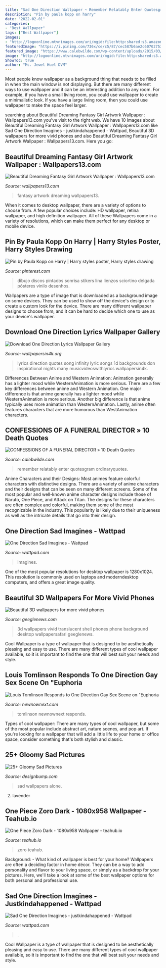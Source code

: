 ```yaml
---
title: "Sad One Direction Wallpaper ~ Remember Relatably Enter Quotesgram Ordinaryquotes"
description: "Pin by paula kopp on harry"
date: "2022-02-01"
categories:
- "Best Wallpaper"
tags: ["Best Wallpaper"]
images:
- "http://logoonline.mtvnimages.com/uri/mgid:file:http:shared:s3.amazonaws.com/articles.newnownext.com-production/wp-content/uploads/2019/07/e1dcb7897fa021ec03361c7be57c73534ea048c280bb7ca9ec19e887723a4f634d958ef18369cba8aa7a882214b67bab-1562078417-1562078419.jpg?quality=0.8&amp;format=jpg&amp;width=980"
featuredImage: "https://i.pinimg.com/736x/ce/c5/87/cec587b6ae2c60702753879fd7991c2c.jpg"
featured_image: "https://www.calebwilde.com/wp-content/uploads/2015/03/Sad-Quotes-About-Death-4.jpg"
image: "http://logoonline.mtvnimages.com/uri/mgid:file:http:shared:s3.amazonaws.com/articles.newnownext.com-production/wp-content/uploads/2019/07/e1dcb7897fa021ec03361c7be57c73534ea048c280bb7ca9ec19e887723a4f634d958ef18369cba8aa7a882214b67bab-1562078417-1562078419.jpg?quality=0.8&amp;format=jpg&amp;width=980"
ShowToc: true
author: "Ms. Jewel Huel DVM"
---
```



Most people know wallpaper as a background thing that needs to be filled in when the main window is not displaying. But there are many different ways to use wallpaper and it can be an interesting addition to any room. For example, if you have a small living room, you could use wallpaper to create a minimalistic look. If you have a large living room, then you could use wallpaper to make the space feel larger.

	

		
searching about Beautiful Dreaming Fantasy Girl Artwork Wallpaper : Wallpapers13.com you've visit to the right web. We have 10 Images about Beautiful Dreaming Fantasy Girl Artwork Wallpaper : Wallpapers13.com like Sad One Direction Imagines - justkindahappened - Wattpad, Beautiful 3D wallpapers for more vivid phones and also Beautiful Dreaming Fantasy Girl Artwork Wallpaper : Wallpapers13.com. Here you go:
		
    
## Beautiful Dreaming Fantasy Girl Artwork Wallpaper : Wallpapers13.com

<img loading=lazy src="https://www.wallpapers13.com/wp-content/uploads/2015/11/Beautiful-Dreaming-Fantasy-Girl-Artwork-Wallpaper-1920x1200.jpg" onerror="this.onerror=null;this.src='https://tse2.mm.bing.net/th?id=OIP.exlqW9IC0ogzFYnlKbzdEgHaEo&amp;pid=15.1';" alt="Beautiful Dreaming Fantasy Girl Artwork Wallpaper : Wallpapers13.com">

_Source: wallpapers13.com_

>fantasy artwork dreaming wallpapers13. 

	

When it comes to desktop wallpaper, there are a variety of options to choose from. A few popular choices include: HD wallpaper, retina wallpaper, and high definition wallpaper. All of these Wallpapers come in a variety of resolutions, which can make them perfect for any desktop or mobile device. 

    
## Pin By Paula Kopp On Harry | Harry Styles Poster, Harry Styles Drawing

<img loading=lazy src="https://i.pinimg.com/736x/ce/c5/87/cec587b6ae2c60702753879fd7991c2c.jpg" onerror="this.onerror=null;this.src='https://tse2.mm.bing.net/th?id=OIP.mgEC43UvtA9eA4wpyjsP3AHaQA&amp;pid=15.1';" alt="Pin by Paula Kopp on Harry | Harry styles poster, Harry styles drawing">

_Source: pinterest.com_

>dibujo discos pintados sonrisa stikers lina lienzos sciortino delgada pósteres vinilo desenhos. 

	

Wallpapers are a type of image that is downloaded as a background image on some devices. They can be used to show off the device's design or to create a custom look for the device. There are many different wallpaper designs to choose from, and it can be hard to decide which one to use as your device's wallpaper.

    
## Download One Direction Lyrics Wallpaper Gallery

<img loading=lazy src="http://www.wallpapersin4k.org/wp-content/uploads/2017/04/One-Direction-Lyrics-Wallpaper-13.jpg" onerror="this.onerror=null;this.src='https://tse2.mm.bing.net/th?id=OIP.Zz-VsEtQOkphRz-9JgRiAQHaNI&amp;pid=15.1';" alt="Download One Direction Lyrics Wallpaper Gallery">

_Source: wallpapersin4k.org_

>lyrics direction quotes song infinity lyric songs 1d backgrounds don inspirational nights many musicvideoswithlyrics wallpapersin4k. 

	

Differences Between Anime and Western Animation: Animation generally has a lighter mood while WesternAnimation is more serious.
There are a few key differences between anime and Western Animation. One major difference is that anime generally has a lighter mood while WesternAnimation is more serious. Another big difference is that anime typically uses more animation than WesternAnimation. Lastly, anime often features characters that are more humorous than WestAnimation characters.

    
## CONFESSIONS OF A FUNERAL DIRECTOR » 10 Death Quotes

<img loading=lazy src="https://www.calebwilde.com/wp-content/uploads/2015/03/Sad-Quotes-About-Death-4.jpg" onerror="this.onerror=null;this.src='https://tse3.mm.bing.net/th?id=OIP.S7sDAQNSu32mmFv_cPHjewHaE8&amp;pid=15.1';" alt="CONFESSIONS OF A FUNERAL DIRECTOR » 10 Death Quotes">

_Source: calebwilde.com_

>remember relatably enter quotesgram ordinaryquotes. 

	

Anime Characters and their Designs: Most animes feature colorful characters with distinctive designs.
There are a variety of anime characters and their designs that can be seen on many different screens. Some of the most popular and well-known anime character designs include those of Naruto, One Piece, and Attack on Titan. The designs for these characters are often complex and colorful, making them some of the most recognizable in the industry. This popularity is likely due to their uniqueness as well as the intricate details that go into their design.

    
## One Direction Sad Imagines - Wattpad

<img loading=lazy src="https://a.wattpad.com/cover/7455460-256-k335631.jpg" onerror="this.onerror=null;this.src='https://tse1.mm.bing.net/th?id=OIP.7tnlj6i9lgcc5bcJDOTpSAAAAA&amp;pid=15.1';" alt="One Direction Sad Imagines - Wattpad">

_Source: wattpad.com_

>imagines. 

	

One of the most popular resolutions for desktop wallpaper is 1280x1024. This resolution is commonly used on laptops and moderndesktop computers, and offers a great image quality.

    
## Beautiful 3D Wallpapers For More Vivid Phones

<img loading=lazy src="https://geeglenews.com/ct-geeglenews/uploads/2017/05/wallpaper-3273273.jpg" onerror="this.onerror=null;this.src='https://tse4.mm.bing.net/th?id=OIP.ZBQCtaAaOqiyxihjR5PtCQHaEo&amp;pid=15.1';" alt="Beautiful 3D wallpapers for more vivid phones">

_Source: geeglenews.com_

>3d wallpapers vivid translucent shell phones phone background desktop wallpapersafari geeglenews. 

	

Cool Wallpaper is a type of wallpaper that is designed to be aesthetically pleasing and easy to use. There are many different types of cool wallpaper available, so it is important to find the one that will best suit your needs and style.

    
## Louis Tomlinson Responds To One Direction Gay Sex Scene On &quot;Euphoria

<img loading=lazy src="http://logoonline.mtvnimages.com/uri/mgid:file:http:shared:s3.amazonaws.com/articles.newnownext.com-production/wp-content/uploads/2019/07/e1dcb7897fa021ec03361c7be57c73534ea048c280bb7ca9ec19e887723a4f634d958ef18369cba8aa7a882214b67bab-1562078417-1562078419.jpg?quality=0.8&amp;format=jpg&amp;width=980" onerror="this.onerror=null;this.src='https://tse1.mm.bing.net/th?id=OIP.yZUswXOr1tm5uPqgl0LpkwHaE7&amp;pid=15.1';" alt="Louis Tomlinson Responds to One Direction Gay Sex Scene on &quot;Euphoria">

_Source: newnownext.com_

>tomlinson newnownext responds. 

	

Types of cool wallpaper:
There are many types of cool wallpaper, but some of the most popular include abstract art, nature scenes, and pop art. If you're looking for a wallpaper that will add a little life to your home or office space, consider something that's both stylish and classic.

    
## 25+ Gloomy Sad Pictures

<img loading=lazy src="http://3.bp.blogspot.com/-TqtuhUf1POI/UgzYhSSZ45I/AAAAAAAAHAo/0Egk3btZ8ck/s1600/alone-sad-wallpapers-poem-world-25.jpg" onerror="this.onerror=null;this.src='https://tse4.mm.bing.net/th?id=OIP.yc5Jwz8Uq3wtZmfpMqDQdgHaF7&amp;pid=15.1';" alt="25+ Gloomy Sad Pictures">

_Source: designbump.com_

>sad wallpapers alone. 

	

2. lavender 

    
## One Piece Zoro Dark - 1080x958 Wallpaper - Teahub.io

<img loading=lazy src="https://swall.teahub.io/photos/small/45-457930_anime-art-one-piece-zoro.jpg" onerror="this.onerror=null;this.src='https://tse4.mm.bing.net/th?id=OIP.mP5PuZL5aGT-LqbQ9CQwYgAAAA&amp;pid=15.1';" alt="One Piece Zoro Dark - 1080x958 Wallpaper - teahub.io">

_Source: teahub.io_

>zoro teahub. 

	

Background: - What kind of wallpaper is best for your home?
Wallpapers are often a deciding factor in home décor. They can be a way to add personality and flavor to your living space, or simply as a backdrop for your pictures. Here, we'll take a look at some of the best wallpaper options for both personal and professional use.

    
## Sad One Direction Imagines - Justkindahappened - Wattpad

<img loading=lazy src="https://a.wattpad.com/cover/8655978-352-k696102.jpg" onerror="this.onerror=null;this.src='https://tse4.mm.bing.net/th?id=OIP.OFyRBJMryrmjLtGM8DNrqAAAAA&amp;pid=15.1';" alt="Sad One Direction Imagines - justkindahappened - Wattpad">

_Source: wattpad.com_

>. 

	

Cool Wallpaper is a type of wallpaper that is designed to be aesthetically pleasing and easy to use. There are many different types of cool wallpaper available, so it is important to find the one that will best suit your needs and style.

